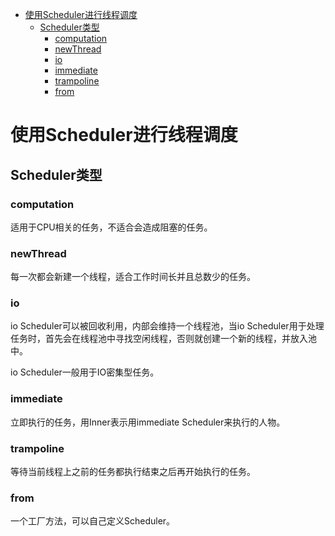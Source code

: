 -   [使用Scheduler进行线程调度](#使用scheduler进行线程调度)
    -   [Scheduler类型](#scheduler类型)
        -   [computation](#computation)
        -   [newThread](#newthread)
        -   [io](#io)
        -   [immediate](#immediate)
        -   [trampoline](#trampoline)
        -   [from](#from)

# 使用Scheduler进行线程调度

## Scheduler类型

### computation

适用于CPU相关的任务，不适合会造成阻塞的任务。

### newThread

每一次都会新建一个线程，适合工作时间长并且总数少的任务。

### io

io Scheduler可以被回收利用，内部会维持一个线程池，当io
Scheduler用于处理任务时，首先会在线程池中寻找空闲线程，否则就创建一个新的线程，并放入池中。

io Scheduler一般用于IO密集型任务。

### immediate

立即执行的任务，用Inner表示用immediate Scheduler来执行的人物。

### trampoline

等待当前线程上之前的任务都执行结束之后再开始执行的任务。

### from

一个工厂方法，可以自己定义Scheduler。
